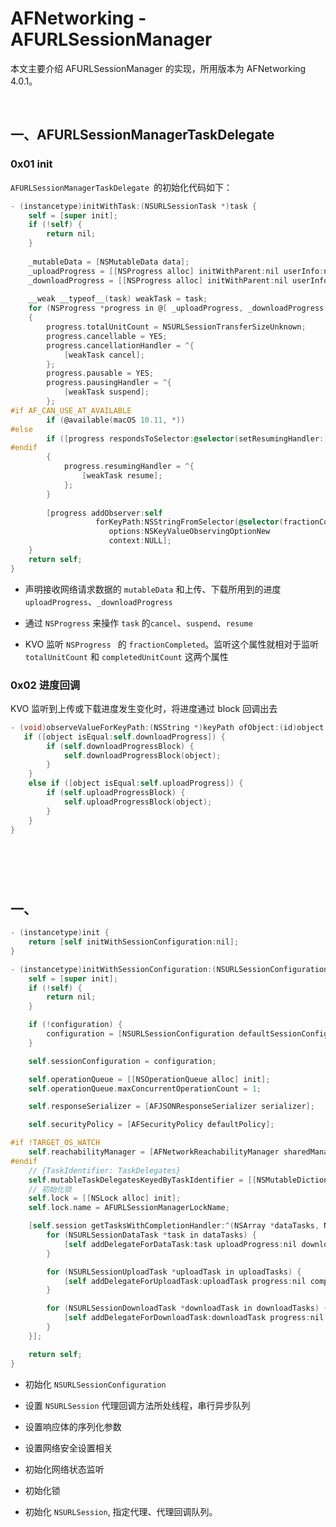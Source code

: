 # AFNetworking - AFURLSessionManager

本文主要介绍 AFURLSessionManager 的实现，所用版本为 AFNetworking 4.0.1。

<br>

## 一、AFURLSessionManagerTaskDelegate

### 0x01 init

`AFURLSessionManagerTaskDelegate `的初始化代码如下：

```Objective-C
- (instancetype)initWithTask:(NSURLSessionTask *)task {
    self = [super init];
    if (!self) {
        return nil;
    }
    
    _mutableData = [NSMutableData data];
    _uploadProgress = [[NSProgress alloc] initWithParent:nil userInfo:nil];
    _downloadProgress = [[NSProgress alloc] initWithParent:nil userInfo:nil];
    
    __weak __typeof__(task) weakTask = task;
    for (NSProgress *progress in @[ _uploadProgress, _downloadProgress ])
    {
        progress.totalUnitCount = NSURLSessionTransferSizeUnknown;
        progress.cancellable = YES;
        progress.cancellationHandler = ^{
            [weakTask cancel];
        };
        progress.pausable = YES;
        progress.pausingHandler = ^{
            [weakTask suspend];
        };
#if AF_CAN_USE_AT_AVAILABLE
        if (@available(macOS 10.11, *))
#else
        if ([progress respondsToSelector:@selector(setResumingHandler:)])
#endif
        {
            progress.resumingHandler = ^{
                [weakTask resume];
            };
        }
        
        [progress addObserver:self
                   forKeyPath:NSStringFromSelector(@selector(fractionCompleted))
                      options:NSKeyValueObservingOptionNew
                      context:NULL];
    }
    return self;
}

```

- 声明接收网络请求数据的 `mutableData` 和上传、下载所用到的进度 `uploadProgress`、`_downloadProgress`

- 通过 `NSProgress` 来操作 `task` 的`cancel`、`suspend`、`resume`
- KVO 监听 `NSProgress ` 的 `fractionCompleted`。监听这个属性就相对于监听 `totalUnitCount` 和 `completedUnitCount` 这两个属性

### 0x02 进度回调

KVO 监听到上传或下载进度发生变化时，将进度通过 block 回调出去

```Objective-C
- (void)observeValueForKeyPath:(NSString *)keyPath ofObject:(id)object change:(NSDictionary<NSString *,id> *)change context:(void *)context {
   if ([object isEqual:self.downloadProgress]) {
        if (self.downloadProgressBlock) {
            self.downloadProgressBlock(object);
        }
    }
    else if ([object isEqual:self.uploadProgress]) {
        if (self.uploadProgressBlock) {
            self.uploadProgressBlock(object);
        }
    }
}
```

```Objective-C
```

```Objective-C
```

```Objective-C
```

<br>

## 一、

```Objective-C
- (instancetype)init {
    return [self initWithSessionConfiguration:nil];
}

- (instancetype)initWithSessionConfiguration:(NSURLSessionConfiguration *)configuration {
    self = [super init];
    if (!self) {
        return nil;
    }

    if (!configuration) {
        configuration = [NSURLSessionConfiguration defaultSessionConfiguration];
    }

    self.sessionConfiguration = configuration;

    self.operationQueue = [[NSOperationQueue alloc] init];
    self.operationQueue.maxConcurrentOperationCount = 1;

    self.responseSerializer = [AFJSONResponseSerializer serializer];

    self.securityPolicy = [AFSecurityPolicy defaultPolicy];

#if !TARGET_OS_WATCH
    self.reachabilityManager = [AFNetworkReachabilityManager sharedManager];
#endif
    // {TaskIdentifier: TaskDelegates}
    self.mutableTaskDelegatesKeyedByTaskIdentifier = [[NSMutableDictionary alloc] init];
    // 初始化锁
    self.lock = [[NSLock alloc] init];
    self.lock.name = AFURLSessionManagerLockName;

    [self.session getTasksWithCompletionHandler:^(NSArray *dataTasks, NSArray *uploadTasks, NSArray *downloadTasks) {
        for (NSURLSessionDataTask *task in dataTasks) {
            [self addDelegateForDataTask:task uploadProgress:nil downloadProgress:nil completionHandler:nil];
        }

        for (NSURLSessionUploadTask *uploadTask in uploadTasks) {
            [self addDelegateForUploadTask:uploadTask progress:nil completionHandler:nil];
        }

        for (NSURLSessionDownloadTask *downloadTask in downloadTasks) {
            [self addDelegateForDownloadTask:downloadTask progress:nil destination:nil completionHandler:nil];
        }
    }];

    return self;
}
```

- 初始化 `NSURLSessionConfiguration`

- 设置 `NSURLSession` 代理回调方法所处线程，串行异步队列
- 设置响应体的序列化参数
- 设置网络安全设置相关
- 初始化网络状态监听
- 初始化锁
- 初始化 `NSURLSession`, 指定代理、代理回调队列。

```Objective-C
```

```Objective-C
```

```Objective-C
```

```Objective-C
```

<br>





<br>


<br>